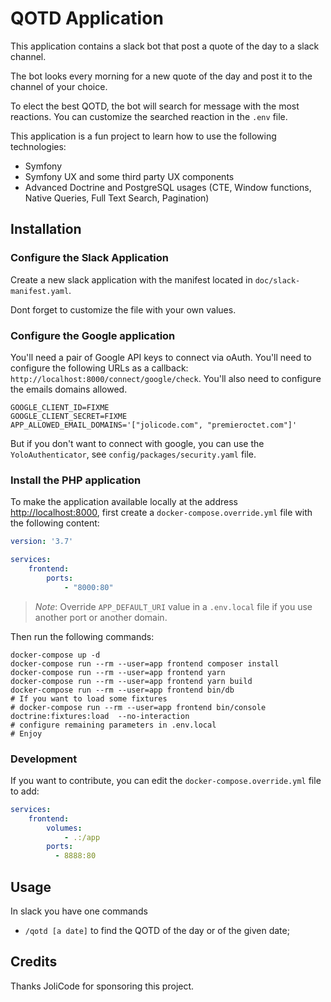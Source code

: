 # QOTD Application

This application contains a slack bot that post a quote of the day to a slack
channel.

The bot looks every morning for a new quote of the day and post it to the
channel of your choice.

To elect the best QOTD, the bot will search for message with the most reactions.
You can customize the searched reaction in the `.env` file.

This application is a fun project to learn how to use the following technologies:

* Symfony
* Symfony UX and some third party UX components
* Advanced Doctrine and PostgreSQL usages (CTE, Window functions, Native
  Queries, Full Text Search, Pagination)

## Installation

### Configure the Slack Application

Create a new slack application with the manifest located in
`doc/slack-manifest.yaml`.

Dont forget to customize the file with your own values.

### Configure the Google application

You'll need a pair of Google API keys to connect via oAuth. You'll need to
configure the following URLs as a callback:
`http://localhost:8000/connect/google/check`. You'll also need to configure the
emails domains allowed.

```
GOOGLE_CLIENT_ID=FIXME
GOOGLE_CLIENT_SECRET=FIXME
APP_ALLOWED_EMAIL_DOMAINS='["jolicode.com", "premieroctet.com"]'
```

But if you don't want to connect with google, you can use the
`YoloAuthenticator`, see `config/packages/security.yaml` file.

### Install the PHP application

To make the application available locally at the address
[http://localhost:8000](http://localhost:8000), first create a
`docker-compose.override.yml` file with the following content:

```yaml
version: '3.7'

services:
    frontend:
        ports:
            - "8000:80"
```

>*Note*: Override `APP_DEFAULT_URI` value in a `.env.local` file if you use
>another port or another domain.

Then run the following commands:

    docker-compose up -d
    docker-compose run --rm --user=app frontend composer install
    docker-compose run --rm --user=app frontend yarn
    docker-compose run --rm --user=app frontend yarn build
    docker-compose run --rm --user=app frontend bin/db
    # If you want to load some fixtures
    # docker-compose run --rm --user=app frontend bin/console doctrine:fixtures:load  --no-interaction
    # configure remaining parameters in .env.local
    # Enjoy

### Development

If you want to contribute, you can edit the `docker-compose.override.yml` file to add:

```yaml
services:
    frontend:
        volumes:
            - .:/app
        ports:
          - 8888:80
```

## Usage

In slack you have one commands

* `/qotd [a date]` to find the QOTD of the day or of the given date;

## Credits

Thanks JoliCode for sponsoring this project.
